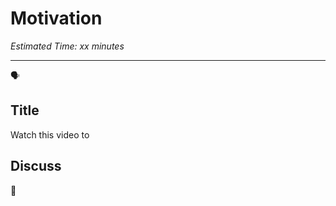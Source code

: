 # Motivation

*Estimated Time: xx minutes*

---

<aside>


🗣

</aside>

## Title

<aside>

Watch this video to

</aside>

## Discuss

<aside>


💬

</aside>
